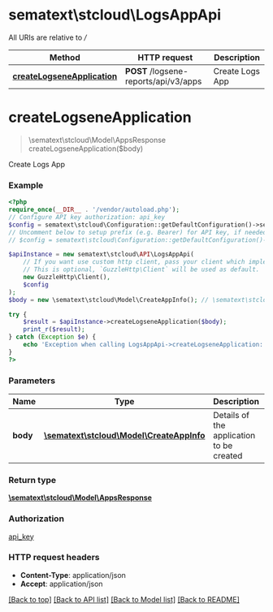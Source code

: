 # sematext\stcloud\LogsAppApi

All URIs are relative to */*

| Method                                                                 | HTTP request                          | Description     |
| ---------------------------------------------------------------------- | ------------------------------------- | --------------- |
| [**createLogseneApplication**](LogsAppApi.md#createlogseneapplication) | **POST** /logsene-reports/api/v3/apps | Create Logs App |

# **createLogseneApplication**

> \sematext\stcloud\Model\AppsResponse createLogseneApplication($body)

Create Logs App

### Example

```php
<?php
require_once(__DIR__ . '/vendor/autoload.php');
// Configure API key authorization: api_key
$config = sematext\stcloud\Configuration::getDefaultConfiguration()->setApiKey('Authorization', 'YOUR_API_KEY');
// Uncomment below to setup prefix (e.g. Bearer) for API key, if needed
// $config = sematext\stcloud\Configuration::getDefaultConfiguration()->setApiKeyPrefix('Authorization', 'Bearer');

$apiInstance = new sematext\stcloud\API\LogsAppApi(
    // If you want use custom http client, pass your client which implements `GuzzleHttp\ClientInterface`.
    // This is optional, `GuzzleHttp\Client` will be used as default.
    new GuzzleHttp\Client(),
    $config
);
$body = new \sematext\stcloud\Model\CreateAppInfo(); // \sematext\stcloud\Model\CreateAppInfo | Details of the application to be created

try {
    $result = $apiInstance->createLogseneApplication($body);
    print_r($result);
} catch (Exception $e) {
    echo 'Exception when calling LogsAppApi->createLogseneApplication: ', $e->getMessage(), PHP_EOL;
}
?>
```

### Parameters

| Name     | Type                                                                   | Description                              | Notes |
| -------- | ---------------------------------------------------------------------- | ---------------------------------------- | ----- |
| **body** | [**\sematext\stcloud\Model\CreateAppInfo**](../Model/CreateAppInfo.md) | Details of the application to be created |

### Return type

[**\sematext\stcloud\Model\AppsResponse**](../Model/AppsResponse.md)

### Authorization

[api_key](../../README.md#api_key)

### HTTP request headers

- **Content-Type**: application/json
- **Accept**: application/json

[[Back to top]](#) [[Back to API list]](../../README.md#documentation-for-api-endpoints) [[Back to Model list]](../../README.md#documentation-for-models) [[Back to README]](../../README.md)
